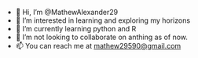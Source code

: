 - 👋 Hi, I’m @MathewAlexander29
- 👀 I’m interested in learning and exploring my horizons
- 🌱 I’m currently learning python and R
- 💞️ I’m not looking to collaborate on anthing as of now.
- 📫 You can reach me at mathew29590@gmail.com

<!---
MathewAlexander29/MathewAlexander29 is a ✨ special ✨ repository because its `README.md` (this file) appears on your GitHub profile.
You can click the Preview link to take a look at your changes.
--->
